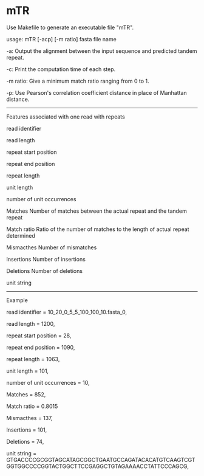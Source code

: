 # mTR
Use Makefile to generate an executable file "mTR".

usage: mTR [-acp] [-m ratio] fasta file name 

-a: Output the alignment between the input sequence and predicted tandem repeat.

-c: Print the computation time of each step.

-m ratio: Give a minimum match ratio ranging from 0 to 1.

-p: Use Pearson's correlation coefficient distance in place of Manhattan distance.

--------------------------------------------------------------------------

Features associated with one read with repeats

read identifier

read length

repeat start position

repeat end position

repeat length

unit length

number of unit occurrences 

Matches        Number of matches between the actual repeat and the tandem repeat

Match ratio   Ratio of the number of matches to the length of actual repeat determined

Mismacthes  Number of mismatches

Insertions      Number of insertions

Deletions       Number of deletions

unit string

--------------------------------------------------------------------------


Example

read identifier = 10_20_0_5_5_100_100_10.fasta_0,

read length = 1200,

repeat start position = 28,

repeat end position  = 1090,

repeat length = 1063,

unit length = 101,

number of unit occurrences = 10,

Matches  = 852,

Match ratio = 0.8015

Mismacthes = 137,

Insertions  = 101,

Deletions  = 74,

unit string = GTGACCCCGCGGTAGCATAGCGGCTGAATGCCAGATACACATGTCAAGTCGTGGTGGCCCCGGTACTGGCTTCCGAGGCTGTAGAAAACCTATTCCCAGCG,



